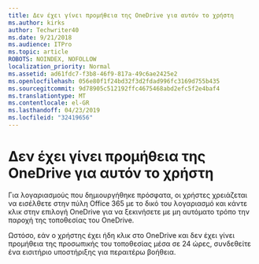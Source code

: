 ```yaml
---
title: Δεν έχει γίνει προμήθεια της OneDrive για αυτόν το χρήστη
ms.author: kirks
author: Techwriter40
ms.date: 9/21/2018
ms.audience: ITPro
ms.topic: article
ROBOTS: NOINDEX, NOFOLLOW
localization_priority: Normal
ms.assetid: ad61fdc7-f3b8-46f9-817a-49c6ae2425e2
ms.openlocfilehash: 056e80f1f24bd32f3d2fdad996fc3169d755b435
ms.sourcegitcommit: 9d78905c512192ffc4675468abd2efc5f2e4baf4
ms.translationtype: MT
ms.contentlocale: el-GR
ms.lasthandoff: 04/23/2019
ms.locfileid: "32419656"
---
```

# <a name="onedrive-is-not-provisioned-for-this-user"></a>Δεν έχει γίνει προμήθεια της OneDrive για αυτόν το χρήστη

Για λογαριασμούς που δημιουργήθηκε πρόσφατα, οι χρήστες χρειάζεται να εισέλθετε στην πύλη Office 365 με το δικό του λογαριασμό και κάντε κλικ στην επιλογή OneDrive για να ξεκινήσετε με μη αυτόματο τρόπο την παροχή της τοποθεσίας του OneDrive.
  
Ωστόσο, εάν ο χρήστης έχει ήδη κλικ στο OneDrive και δεν έχει γίνει προμήθεια της προσωπικής του τοποθεσίας μέσα σε 24 ώρες, συνδεθείτε ένα εισιτήριο υποστήριξης για περαιτέρω βοήθεια.
  

